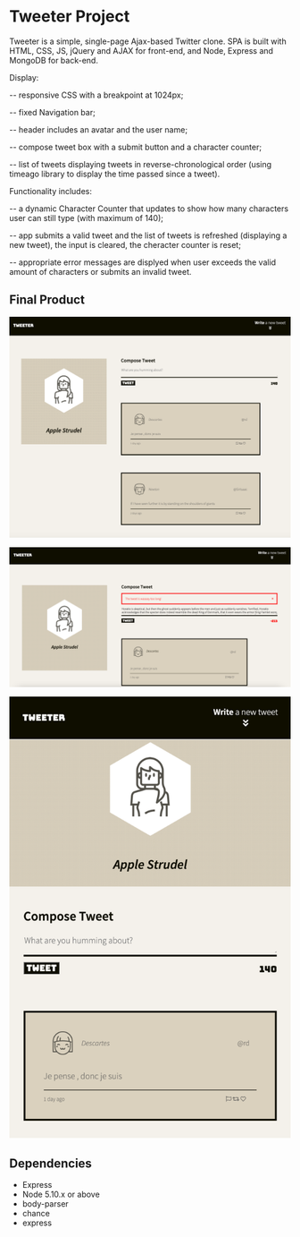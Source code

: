 # Tweeter Project

Tweeter is a simple, single-page Ajax-based Twitter clone. SPA is built with HTML, CSS, JS, jQuery and AJAX for front-end, and Node, Express and MongoDB for back-end.

Display:

-- responsive CSS with a breakpoint at 1024px;

-- fixed Navigation bar;

-- header includes an avatar and the user name;

-- compose tweet box with a submit button and a character counter;

-- list of tweets displaying tweets in reverse-chronological order (using timeago library to display the time passed since a tweet).


Functionality includes:

-- a dynamic Character Counter that updates to show how many characters user can still type (with maximum of 140);

-- app submits a valid tweet and the list of tweets is refreshed (displaying a new tweet), the input is cleared, the cheracter counter is reset;

-- appropriate error messages are displyed when user exceeds the valid amount of characters or submits an invalid tweet.

## Final Product

!["Screenshot of the main page for 1024px and above"](https://github.com/NelliBtn/tweeter/blob/master/docs/main-page-1024px-and-above.png?raw=true)

!["Screenshot of the error and dynamic char counter"](https://github.com/NelliBtn/tweeter/blob/master/docs/error-and-dynamic-char-counter.png?raw=true)

!["Screenshot of the responsive layout for 1023px and below"](https://github.com/NelliBtn/tweeter/blob/master/docs/main-page-1023-and-below.png?raw=true)


## Dependencies

- Express
- Node 5.10.x or above
- body-parser
- chance
- express
